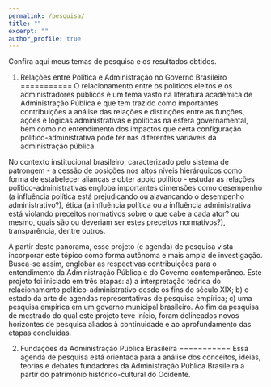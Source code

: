```yaml
---
permalink: /pesquisa/
title: ""
excerpt: ""
author_profile: true
---
```


Confira aqui meus temas de pesquisa e os resultados obtidos.

1) Relações entre Política e Administração no Governo Brasileiro
===========
O relacionamento entre os políticos eleitos e os administradores públicos é um tema vasto na literatura acadêmica de Administração Pública e que tem trazido como importantes contribuições a análise das relações e distinções entre as funções, ações e lógicas administrativas e políticas na esfera governamental, bem como no entendimento dos impactos que certa configuração político-administrativa pode ter nas diferentes variáveis da administração pública. 

No contexto institucional brasileiro, caracterizado pelo sistema de patrongem - a cessão de posições nos altos níveis hierárquicos como forma de estabelecer alianças e obter apoio político - estudar as relações político-administrativas engloba importantes dimensões como desempenho (a influência política está prejudicando ou alavancando o desempenho administrativo?), ética (a influência política ou a influência administrativa está violando preceitos normativos sobre o que cabe a cada ator? ou mesmo, quais são ou deveriam ser estes preceitos normativos?), transparência, dentre outros. 

A partir deste panorama, esse projeto (e agenda) de pesquisa vista incorporar este tópico como forma autônoma e mais ampla de investigação. Busca-se assim, englobar as respectivas contribuições para o entendimento da Administração Pública e do Governo contemporâneo. Este projeto foi iniciado em três etapas: a) a interpretação teórica do relacionamento político-administrativo desde os fins do século XIX; b) o estado da arte de agendas representativas de pesquisa empírica; c) uma pesquisa empírica em um governo municipal brasileiro. Ao fim da pesquisa de mestrado do qual este projeto teve início, foram delineados novos horizontes de pesquisa aliados à continuidade e ao aprofundamento das etapas concluídas.

2) Fundações da Administração Pública Brasileira
===========
Essa agenda de pesquisa está orientada para a análise dos conceitos, idéias, teorias e debates fundadores da Administração Pública Brasileira a partir do patrimônio histórico-cultural do Ocidente.
